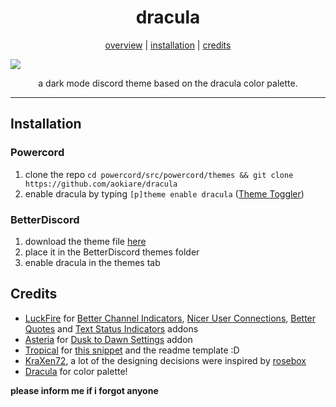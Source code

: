 <h1 align="center">dracula</h1>
<p align="center">
  <a href="#dracula">overview</a> |
  <a href="#installation">installation</a> |
  <a href="#credits">credits</a>
</p>

![](https://i.imgur.com/b2zdZSc.png)

<p align="center">a dark mode discord theme based on the dracula color palette.</p>

---

## Installation

### Powercord

1. clone the repo `cd powercord/src/powercord/themes && git clone https://github.com/aokiare/dracula`
2. enable dracula by typing `[p]theme enable dracula` ([Theme Toggler](https://github.com/redstonekasi/theme-toggler))

### BetterDiscord

1. download the theme file [here](https://betterdiscord.net/ghdl?id=3493)
2. place it in the BetterDiscord themes folder
3. enable dracula in the themes tab

## Credits

* [LuckFire](https://github.com/LuckFire) for [Better Channel Indicators](https://github.com/LuckFire/BetterChannelIndicators), [Nicer User Connections](https://github.com/LuckFire/Nicer-User-Connections), [Better Quotes](https://github.com/LuckFire/Midnight-Mars/blob/main/src/addons/better-quotes.scss) and [Text Status Indicators](https://github.com/LuckFire/Midnight-Mars/blob/main/src/addons/text-status-indicators.css) addons
* [Asteria](https://github.com/Asteria5675/) for [Dusk to Dawn Settings](https://github.com/Asteria5675/BetterDiscordThemes/blob/master/SourceCodes/src/dd.css) addon
* [Tropical](https://github.com/tropix126) for [this snippet](https://github.com/Aokiare/dracula/blob/main/dracula.scss#L754-L759) and the readme template :D
* [KraXen72](https://github.com/KraXen72/), a lot of the designing decisions were inspired by [rosebox](https://github.com/KraXen72/rosebox)
* [Dracula](https://github.com/dracula/dracula-theme) for color palette!

**please inform me if i forgot anyone**
